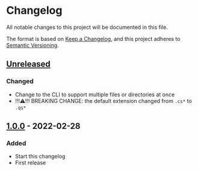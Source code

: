 # Changelog
All notable changes to this project will be documented in this file.

The format is based on [Keep a Changelog](https://keepachangelog.com/en/1.1.0/),
and this project adheres to [Semantic Versioning](https://semver.org/spec/v2.0.0.html).

## [Unreleased]

### Changed
- Change to the CLI to support multiple files or directories at once
- !!!⚠️!!! BREAKING CHANGE: the default extension changed from `.cs*` to `.qs*`

## [1.0.0] - 2022-02-28

### Added
- Start this changelog
- First release


[Unreleased]: https://github.com/AL68-co/quick-storer/compare/v1.0.0...HEAD

[1.0.0]: https://github.com/AL68-co/quick-storer/compare/645da28fdb2578dd9d9b23efcb7c7de18edbb8ec...v1.0.0/